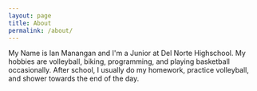 ```yaml
---
layout: page
title: About
permalink: /about/
---
```

<!DOCTYPE html>
<html lang="en">
<head>
    <meta charset="UTF-8">
    <meta name="viewport" content="width=device-width, initial-scale=1.0">
    <title>Document</title>
    <style>
        .p {
            font-size: 20px;
        }
    </style>
</head>
<body>
    <p>My Name is Ian Manangan and I'm a Junior at Del Norte Highschool. My hobbies are volleyball, biking, programming, and playing basketball occasionally. After school, I usually do my homework, practice volleyball, and shower towards the end of the day.</p>
</body>
</html>

